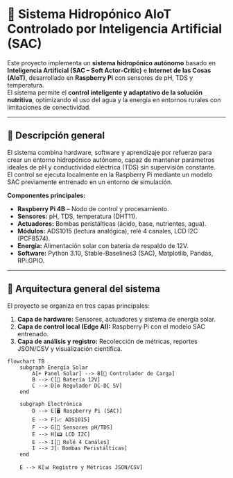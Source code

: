 # 🌿 Sistema Hidropónico AIoT Controlado por Inteligencia Artificial (SAC)

Este proyecto implementa un **sistema hidropónico autónomo** basado en **Inteligencia Artificial (SAC – Soft Actor-Critic)** e **Internet de las Cosas (AIoT)**, desarrollado en **Raspberry Pi** con sensores de pH, TDS y temperatura.  
El sistema permite el **control inteligente y adaptativo de la solución nutritiva**, optimizando el uso del agua y la energía en entornos rurales con limitaciones de conectividad.

---

## 🧩 Descripción general

El sistema combina hardware, software y aprendizaje por refuerzo para crear un entorno hidropónico autónomo, capaz de mantener parámetros ideales de pH y conductividad eléctrica (TDS) sin supervisión constante.  
El control se ejecuta localmente en la Raspberry Pi mediante un modelo SAC previamente entrenado en un entorno de simulación.

**Componentes principales:**
- **Raspberry Pi 4B** – Nodo de control y procesamiento.
- **Sensores:** pH, TDS, temperatura (DHT11).
- **Actuadores:** Bombas peristálticas (ácido, base, nutrientes, agua).
- **Módulos:** ADS1015 (lectura analógica), relé 4 canales, LCD I2C (PCF8574).
- **Energía:** Alimentación solar con batería de respaldo de 12V.
- **Software:** Python 3.10, Stable-Baselines3 (SAC), Matplotlib, Pandas, RPi.GPIO.

---

## 🧱 Arquitectura general del sistema

El proyecto se organiza en tres capas principales:

1. **Capa de hardware:** Sensores, actuadores y sistema de energía solar.  
2. **Capa de control local (Edge AI):** Raspberry Pi con el modelo SAC entrenado.  
3. **Capa de análisis y registro:** Recolección de métricas, reportes JSON/CSV y visualización científica.

```mermaid
flowchart TB
    subgraph Energía Solar
        A[☀️ Panel Solar] --> B[🔋 Controlador de Carga]
        B --> C[🔋 Batería 12V]
        C --> D[⚙️ Regulador DC-DC 5V]
    end

    subgraph Electrónica
        D --> E[🖥️ Raspberry Pi (SAC)]
        E --> F[📈 ADS1015]
        F --> G[🌿 Sensores pH/TDS]
        E --> H[📟 LCD I2C]
        E --> I[🔌 Relé 4 Canales]
        I --> J[💧 Bombas Peristálticas]
    end

    E --> K[📊 Registro y Métricas JSON/CSV]
